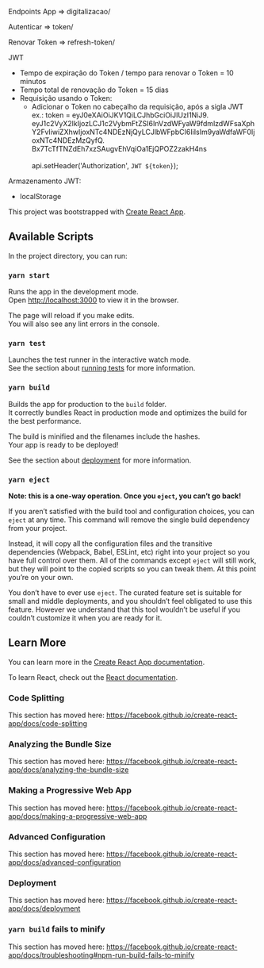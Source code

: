 Endpoints
App => digitalizacao/

Autenticar => token/

Renovar Token => refresh-token/

JWT

- Tempo de expiração do Token / tempo para renovar o Token = 10 minutos
- Tempo total de renovação do Token = 15 dias
- Requisição usando o Token: 
    - Adicionar o Token no cabeçalho da requisição, após a sigla JWT<br />
        ex.: 
            token = eyJ0eXAiOiJKV1QiLCJhbGciOiJIUzI1NiJ9.
            eyJ1c2VyX2lkIjozLCJ1c2VybmFtZSI6InVzdWFyaW9fdmlzdWFsaXphY2FvIiwiZXhwIjoxNTc4NDEzNjQyLCJlbWFpbCI6IiIsIm9yaWdfaWF0IjoxNTc4NDEzMzQyfQ.
            Bx7TcTfTNZdEh7xzSAugvEhVqiOa1EjQPOZ2zakH4ns<br /><br />
            api.setHeader('Authorization', `JWT ${token}`);

Armazenamento JWT:
 - localStorage

This project was bootstrapped with [Create React App](https://github.com/facebook/create-react-app).

## Available Scripts

In the project directory, you can run:

### `yarn start`

Runs the app in the development mode.<br />
Open [http://localhost:3000](http://localhost:3000) to view it in the browser.

The page will reload if you make edits.<br />
You will also see any lint errors in the console.

### `yarn test`

Launches the test runner in the interactive watch mode.<br />
See the section about [running tests](https://facebook.github.io/create-react-app/docs/running-tests) for more information.

### `yarn build`

Builds the app for production to the `build` folder.<br />
It correctly bundles React in production mode and optimizes the build for the best performance.

The build is minified and the filenames include the hashes.<br />
Your app is ready to be deployed!

See the section about [deployment](https://facebook.github.io/create-react-app/docs/deployment) for more information.

### `yarn eject`

**Note: this is a one-way operation. Once you `eject`, you can’t go back!**

If you aren’t satisfied with the build tool and configuration choices, you can `eject` at any time. This command will remove the single build dependency from your project.

Instead, it will copy all the configuration files and the transitive dependencies (Webpack, Babel, ESLint, etc) right into your project so you have full control over them. All of the commands except `eject` will still work, but they will point to the copied scripts so you can tweak them. At this point you’re on your own.

You don’t have to ever use `eject`. The curated feature set is suitable for small and middle deployments, and you shouldn’t feel obligated to use this feature. However we understand that this tool wouldn’t be useful if you couldn’t customize it when you are ready for it.

## Learn More

You can learn more in the [Create React App documentation](https://facebook.github.io/create-react-app/docs/getting-started).

To learn React, check out the [React documentation](https://reactjs.org/).

### Code Splitting

This section has moved here: https://facebook.github.io/create-react-app/docs/code-splitting

### Analyzing the Bundle Size

This section has moved here: https://facebook.github.io/create-react-app/docs/analyzing-the-bundle-size

### Making a Progressive Web App

This section has moved here: https://facebook.github.io/create-react-app/docs/making-a-progressive-web-app

### Advanced Configuration

This section has moved here: https://facebook.github.io/create-react-app/docs/advanced-configuration

### Deployment

This section has moved here: https://facebook.github.io/create-react-app/docs/deployment

### `yarn build` fails to minify

This section has moved here: https://facebook.github.io/create-react-app/docs/troubleshooting#npm-run-build-fails-to-minify
